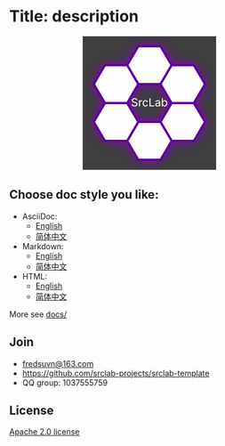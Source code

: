 [//]: # "# ![logo](logo.svg) Title: description"

# Title: description

<p align="center">
<img src="logo.svg"/>
</p>

## Choose doc style you like:

- AsciiDoc:
  * [English](docs/README_en.adoc)
  * [简体中文](docs/README_zh.adoc)
- Markdown:
  * [English](docs/README_en.md)
  * [简体中文](docs/README_zh.md)
- HTML:
  * [English](docs/README_en.html)
  * [简体中文](docs/README_zh.html)

More see [docs/](docs/)

## Join

* fredsuvn@163.com
* https://github.com/srclab-projects/srclab-template
* QQ group: 1037555759

## License

[Apache 2.0 license][license]

[license]: https://www.apache.org/licenses/LICENSE-2.0.html